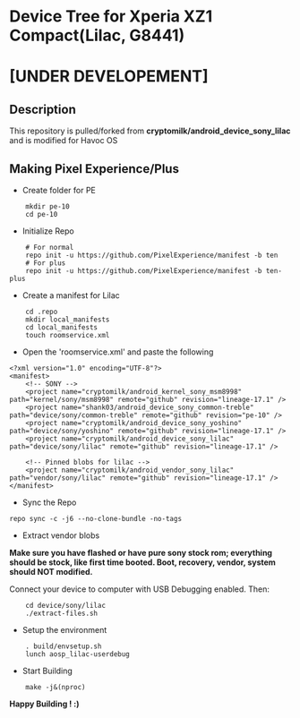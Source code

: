 # Device Tree for Xperia XZ1 Compact(Lilac, G8441)

# [UNDER DEVELOPEMENT]

## Description
This repository is pulled/forked from **cryptomilk/android_device_sony_lilac** and is modified for Havoc OS

## Making Pixel Experience/Plus
- Create folder for PE
```
    mkdir pe-10
    cd pe-10
```
- Initialize Repo
```
    # For normal
    repo init -u https://github.com/PixelExperience/manifest -b ten
    # For plus
    repo init -u https://github.com/PixelExperience/manifest -b ten-plus
```
- Create a manifest for Lilac
```
    cd .repo
    mkdir local_manifests
    cd local_manifests
    touch roomservice.xml
```
- Open the 'roomservice.xml' and paste the following
```
<?xml version="1.0" encoding="UTF-8"?>
<manifest>
    <!-- SONY -->
    <project name="cryptomilk/android_kernel_sony_msm8998" path="kernel/sony/msm8998" remote="github" revision="lineage-17.1" />
    <project name="shank03/android_device_sony_common-treble" path="device/sony/common-treble" remote="github" revision="pe-10" />
    <project name="cryptomilk/android_device_sony_yoshino" path="device/sony/yoshino" remote="github" revision="lineage-17.1" />
    <project name="cryptomilk/android_device_sony_lilac" path="device/sony/lilac" remote="github" revision="lineage-17.1" />

    <!-- Pinned blobs for lilac -->
    <project name="cryptomilk/android_vendor_sony_lilac" path="vendor/sony/lilac" remote="github" revision="lineage-17.1" />
</manifest> 
```
- Sync the Repo
```
repo sync -c -j6 --no-clone-bundle -no-tags
```
- Extract vendor blobs

**Make sure you have flashed or have pure sony stock rom; everything should be stock, like first time booted. Boot, recovery, vendor, system should NOT modified.**

Connect your device to computer with USB Debugging enabled.
Then:
```
    cd device/sony/lilac
    ./extract-files.sh
```
- Setup the environment
```
    . build/envsetup.sh
    lunch aosp_lilac-userdebug
```
- Start Building
```
    make -j&(nproc)
```

**Happy Building ! :)** 
